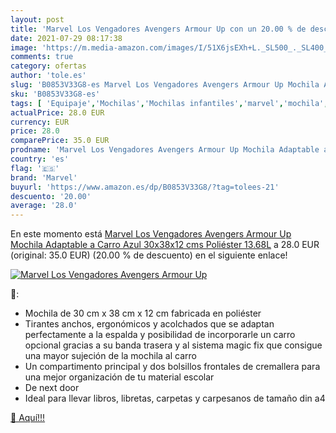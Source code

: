 ```yaml
---
layout: post
title: 'Marvel Los Vengadores Avengers Armour Up con un 20.00 % de descuento'
date: 2021-07-29 08:17:38
image: 'https://m.media-amazon.com/images/I/51X6jsEXh+L._SL500_._SL400_.jpg'
comments: true
category: ofertas
author: 'tole.es'
slug: 'B0853V33G8-es Marvel Los Vengadores Avengers Armour Up Mochila Adaptable...'
sku: 'B0853V33G8-es'
tags: [ 'Equipaje','Mochilas','Mochilas infantiles','marvel','mochila', ]
actualPrice: 28.0 EUR
currency: EUR
price: 28.0
comparePrice: 35.0 EUR
prodname: 'Marvel Los Vengadores Avengers Armour Up Mochila Adaptable a Carro Azul 30x38x12 cms Poliéster 13.68L'
country: 'es'
flag: '🇪🇸'
brand: 'Marvel'
buyurl: 'https://www.amazon.es/dp/B0853V33G8/?tag=tolees-21'
descuento: '20.00'
average: '28.0'
---
```


En este momento está [Marvel Los Vengadores Avengers Armour Up Mochila Adaptable a Carro Azul 30x38x12 cms Poliéster 13.68L](https://www.amazon.es/dp/B0853V33G8/?tag=tolees-21) a 28.0 EUR (original: 35.0 EUR) (20.00 %  de descuento) en el siguiente enlace!

[![Marvel Los Vengadores Avengers Armour Up](https://m.media-amazon.com/images/I/51X6jsEXh+L._SL500_._SL400_.jpg)](https://www.amazon.es/dp/B0853V33G8/?tag=tolees-21)

🔎:

- Mochila de 30 cm x 38 cm x 12 cm fabricada en poliéster
- Tirantes anchos, ergonómicos y acolchados que se adaptan perfectamente a la espalda y posibilidad de incorporarle un carro opcional gracias a su banda trasera y al sistema magic fix que consigue una mayor sujeción de la mochila al carro
- Un compartimento principal y dos bolsillos frontales de cremallera para una mejor organización de tu material escolar
- De next door
- Ideal para llevar libros, libretas, carpetas y carpesanos de tamaño din a4

[🛒 Aquí!!!](https://www.amazon.es/dp/B0853V33G8/?tag=tolees-21)
